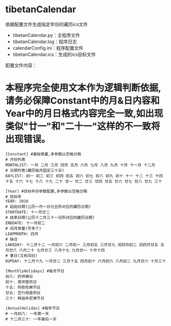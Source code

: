 # tibetanCalendar
依据配置文件生成指定年份的藏历ics文件
* tibetanCalendar.py：主程序文件
* tibetanCalendar.log：程序日志
* calendarConfig.ini：程序配置文件
* tibetanCalendar.ics：生成的ics目标文件

配置文件内容：

  # 本程序完全使用文本作为逻辑判断依据,请务必保障Constant中的月&日内容和Year中的月日格式内容完全一致,如出现类似"廿一"和"二十一"这样的不一致将出现错误。

	[Constant] #基础常量,多参数以空格分隔
	# 月份列表
	MONTHLIST: 一月 二月 三月 四月 五月 六月 七月 八月 九月 十月 十一月 十二月
	# 日期列表(藏历每月固定三十日)
	DAYLIST: 初一 初二 初三 初四 初五 初六 初七 初八 初九 初十 十一 十二 十三 十四 十五 十六 十七 十八 十九 二十 廿一 廿二 廿三 廿四 廿五 廿六 廿七 廿八 廿九 三十

	[Year] #目标年份参数配置,多参数以空格分隔
	# 目标年
	YEAR: 2016
	# 起始日期(公历一月一日元旦所对应的藏历日期)
	STARTDATE: 十一月廿二
	# 结束日期(公历十二月三十一日所对应的藏历日期)
	ENDDATE: 十一月初二
	# 闰月常量(可多个)
	LEAPMONTH: 四月
	# 缺日
	LAKEDAY: 十二月十二 一月初六 二月初一 三月初五 三月廿九 闰四月初二 闰四月廿五 五月廿八 六月二十 七月廿三 八月十七 九月廿一 十月十四
	# 重日(又称闰日)
	DUPDAY: 十二月十九 一月廿二 三月十五 四月初十 六月初六 八月初二 九月廿六 十月三十

	[MonthlyHolidays] #每月节日
	初八: 药师佛日
	初十: 莲师荟供日
	十五: 阿弥陀佛节日
	廿五: 空行母荟供日
	三十: 释迦牟尼佛节日

	[AnnualHolidas] #每年节日
	# 一月初八: 一年第一天
	# 十二月三十: 一年最后一天
